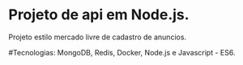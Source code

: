 # Projeto de api em Node.js.
Projeto estilo mercado livre de cadastro de anuncios.


#Tecnologias:
MongoDB, Redis, Docker, Node.js e Javascript - ES6.
